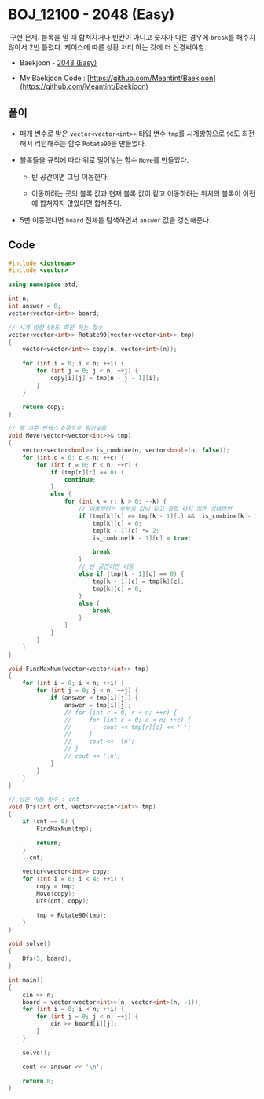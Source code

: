 # BOJ_12100 - 2048 (Easy)

&nbsp;구현 문제. 블록을 밀 때 합쳐지거나 빈칸이 아니고 숫자가 다른 경우에 `break`를 해주지 않아서 2번 틀렸다. 케이스에 따른 상황 처리 하는 것에 더 신경써야함.

- Baekjoon - [2048 (Easy)](https://www.acmicpc.net/problem/12100)

- My Baekjoon Code : [https://github.com/Meantint/Baekjoon](https://github.com/Meantint/Baekjoon)

## 풀이

- 매개 변수로 받은 `vector<vector<int>>` 타입 변수 `tmp`를 시계방향으로 `90`도 회전해서 리턴해주는 함수 `Rotate90`을 만들었다.

- 블록들을 규칙에 따라 위로 밀어넣는 함수 `Move`를 만들었다.

  - 빈 공간이면 그냥 이동한다.

  - 이동하려는 곳의 블록 값과 현재 블록 값이 같고 이동하려는 위치의 블록이 이전에 합쳐지지 않았다면 합쳐준다.

- 5번 이동했다면 `board` 전체를 탐색하면서 `answer` 값을 갱신해준다.

## Code

```cpp
#include <iostream>
#include <vector>

using namespace std;

int n;
int answer = 0;
vector<vector<int>> board;

// 시계 방향 90도 회전 하는 함수
vector<vector<int>> Rotate90(vector<vector<int>> tmp)
{
    vector<vector<int>> copy(n, vector<int>(n));

    for (int i = 0; i < n; ++i) {
        for (int j = 0; j < n; ++j) {
            copy[i][j] = tmp[n - j - 1][i];
        }
    }

    return copy;
}

// 행 기준 인덱스 0쪽으로 밀어넣음
void Move(vector<vector<int>>& tmp)
{
    vector<vector<bool>> is_combine(n, vector<bool>(n, false));
    for (int c = 0; c < n; ++c) {
        for (int r = 0; r < n; ++r) {
            if (tmp[r][c] == 0) {
                continue;
            }
            else {
                for (int k = r; k > 0; --k) {
                    // 이동하려는 부분의 값이 같고 결합 하지 않은 상태라면
                    if (tmp[k][c] == tmp[k - 1][c] && !is_combine[k - 1][c]) {
                        tmp[k][c] = 0;
                        tmp[k - 1][c] *= 2;
                        is_combine[k - 1][c] = true;

                        break;
                    }
                    // 빈 공간이면 이동
                    else if (tmp[k - 1][c] == 0) {
                        tmp[k - 1][c] = tmp[k][c];
                        tmp[k][c] = 0;
                    }
                    else {
                        break;
                    }
                }
            }
        }
    }
}

void FindMaxNum(vector<vector<int>> tmp)
{
    for (int i = 0; i < n; ++i) {
        for (int j = 0; j < n; ++j) {
            if (answer < tmp[i][j]) {
                answer = tmp[i][j];
                // for (int r = 0; r < n; ++r) {
                //     for (int c = 0; c < n; ++c) {
                //         cout << tmp[r][c] << ' ';
                //     }
                //     cout << '\n';
                // }
                // cout << '\n';
            }
        }
    }
}

// 남은 이동 횟수 : cnt
void Dfs(int cnt, vector<vector<int>> tmp)
{
    if (cnt == 0) {
        FindMaxNum(tmp);

        return;
    }
    --cnt;

    vector<vector<int>> copy;
    for (int i = 0; i < 4; ++i) {
        copy = tmp;
        Move(copy);
        Dfs(cnt, copy);

        tmp = Rotate90(tmp);
    }
}

void solve()
{
    Dfs(5, board);
}

int main()
{
    cin >> n;
    board = vector<vector<int>>(n, vector<int>(n, -1));
    for (int i = 0; i < n; ++i) {
        for (int j = 0; j < n; ++j) {
            cin >> board[i][j];
        }
    }

    solve();

    cout << answer << '\n';

    return 0;
}
```
